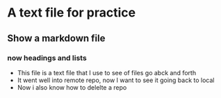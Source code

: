 # A text file for practice
## Show a markdown file
### now headings and lists

* This file is a text file that I use to see of files go abck and forth
* It went well into remote repo, now I want to see it going back to local
* Now i also know how to delelte a repo

